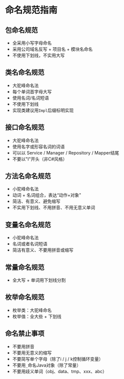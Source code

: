 # 命名规范指南

## 包命名规范

- 全采用小写字母命名
- 采用公司域名反写 + 项目名 + 模块名命名
- 不使用下划线，不实用大写

## 类名命名规范

- 大驼峰命名法
- 每个单词首字母大写
- 使用名词/名词短语
- 不使用下划线
- 实现类建议用`Impl`后缀标明实现

## 接口命名规范

- 大驼峰命名法
- 使用名字或形容名词的词语
- 可以以 Service / Manager / Repository / Mapper结尾
- 不要以"I"开头（非C#风格）

## 方法名命名规范

- 小驼峰命名法
- 动词 + 名词组合，表达“动作+对象”
- 简洁、有意义、避免缩写
- 不实用下划线、不用拼音、不用无意义单词

## 变量名命名规范

- 小驼峰命名法
- 名词或者名词短语
- 简洁有意义、不要用拼音或缩写

## 常量命名规范

- 全大写 + 单词用下划线分割

## 枚举命名规范

- 枚举类：大驼峰命名
- 枚举值：全大些 + 下划线

## 命名禁止事项

- 不要用拼音
- 不要用无意义的缩写
- 不要简写单个字母（除了i / j / k控制循环变量）
- 不要用`_`命名Java对象（除了常量）
- 不要用歧义单词（obj、data、tmp、xxx、abc）